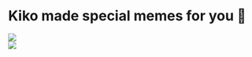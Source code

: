 # Kiko made special memes for you 🥺

<div grid="~ cols-2 gap-2" m="t-2">
<div>

<img border="rounded" src="/one-does.jpeg">

</div>

  <div>
    <img border="rounded" src="/why-not.jpeg">
  </div>
</div>